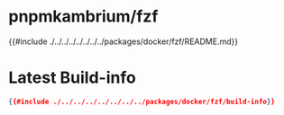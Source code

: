 # pnpmkambrium/fzf

<!-- toc -->

{{#include ./../../../../../../../packages/docker/fzf/README.md}}

# Latest Build-info

```json
{{#include ./../../../../../../../packages/docker/fzf/build-info}}
```
